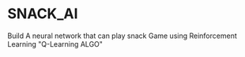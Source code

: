 # SNACK_AI
Build A neural network that can play snack Game using Reinforcement Learning  "Q-Learning ALGO"

